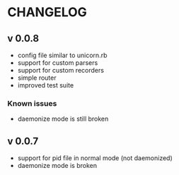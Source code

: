 # CHANGELOG

## v 0.0.8

* config file similar to unicorn.rb
* support for custom parsers
* support for custom recorders
* simple router
* improved test suite

### Known issues

* daemonize mode is still broken

## v 0.0.7

* support for pid file in normal mode (not daemonized)
* daemonize mode is broken

